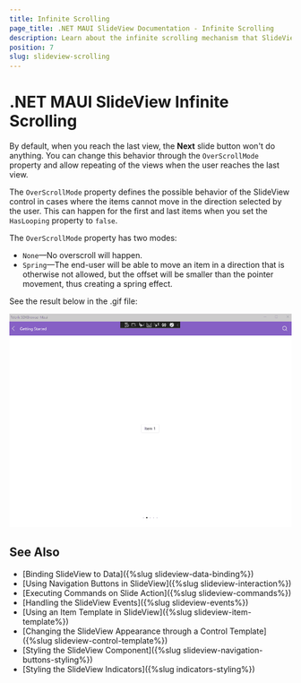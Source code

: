 ```yaml
---
title: Infinite Scrolling
page_title: .NET MAUI SlideView Documentation - Infinite Scrolling
description: Learn about the infinite scrolling mechanism that SlideView control provides.
position: 7
slug: slideview-scrolling
---
```


# .NET MAUI SlideView Infinite Scrolling

By default, when you reach the last view, the **Next** slide button won't do anything. You can change this behavior through the `OverScrollMode` property and allow repeating of the views when the user reaches the last view.

The `OverScrollMode` property defines the possible behavior of the SlideView control in cases where the items cannot move in the direction selected by the user. This can happen for the first and last items when you set the `HasLooping` property to `false`.

The `OverScrollMode` property has two modes:

* `None`&mdash;No overscroll will happen.
* `Spring`&mdash;The end-user will be able to move an item in a direction that is otherwise not allowed, but the offset will be smaller than the pointer movement, thus creating a spring effect.

See the result below in the .gif file:

![SlideView OverScroll](images/slideview-overscroll.gif)

## See Also

- [Binding SlideView to Data]({%slug slideview-data-binding%})
- [Using Navigation Buttons in SlideView]({%slug slideview-interaction%})
- [Executing Commands on Slide Action]({%slug slideview-commands%})
- [Handling the SlideView Events]({%slug slideview-events%})
- [Using an Item Template in SlideView]({%slug slideview-item-template%})
- [Changing the SlideView Appearance through a Control Template]({%slug slideview-control-template%})
- [Styling the SlideView Component]({%slug slideview-navigation-buttons-styling%})
- [Styling the SlideView Indicators]({%slug indicators-styling%})
